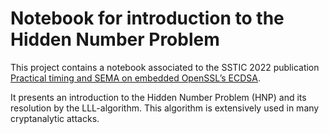 # Notebook for introduction to the Hidden Number Problem

This project contains a notebook associated to the SSTIC 2022 publication [Practical timing and SEMA on embedded OpenSSL’s ECDSA](https://www.sstic.org/2022/presentation/practical_timing_and_sema_on_embedded_openssls_ecdsa/).

It presents an introduction to the Hidden Number Problem (HNP) and its resolution by the LLL-algorithm. This algorithm is extensively used in many cryptanalytic attacks.
